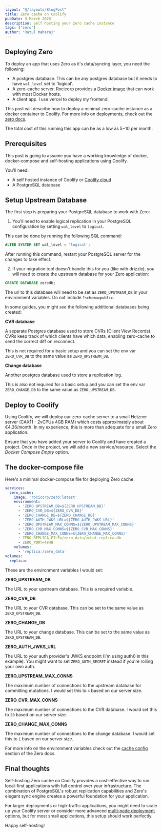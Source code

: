```yaml
---
layout: "@/layouts/BlogPost"
title: Zero cache on Coolify
pubDate: 9 March 2025
description: Self hosting your zero cache instance
tags: ["zero"]
author: "Ratul Maharaj"
---
```


## Deploying Zero

To deploy an app that uses Zero as it's data/syncing layer, you need the following:

- A postgres database. This can be any postgres database but it needs to have `wal_level` set to 'logical'.
- A zero-cache server. Rocicorp provides a [Docker image](https://hub.docker.com/r/rocicorp/zero) that can work with most Docker hosts.
- A client app. I use vercel to deploy my frontend.

This post will describe how to deploy a minimal zero-cache instance as a docker container to Coolify. For more info on deployments, check out the [zero docs](https://zero.rocicorp.dev/docs/deployment).

The total cost of this running this app can be as a low as $5-$10 per month.

## Prerequisites

This post is going to assume you have a working knowledge of docker, docker-compose and self-hosting applications using Coolify. 

You'll need:

- A self hosted instance of Coolify or [Coolify cloud](https://Coolify.io/cloud/)
- A PostgreSQL database


## Setup Upstream Database

The first step is preparing your PostgreSQL database to work with Zero:

1. You'll need to enable logical replication in your PostgreSQL configuration by setting `wal_level` to `logical`.

This can be done by running the following SQL command:

```sql
ALTER SYSTEM SET wal_level = 'logical';
```
After running this command, restart your PostgreSQL server for the changes to take effect.


2. If your migration tool doesn't handle this for you (like with drizzle), you will need to create the upstream database for your Zero application:

```sql
CREATE DATABASE zerodb;
```

The url to this database will need to be set as `ZERO_UPSTREAM_DB` in your environment variables. Do not include `?schema=public`.

In some guides, you might see the following additional databases being created:

**CVR database**

A separate Postgres database used to store CVRs (Client View Records). CVRs keep track of which clients have which data, enabling zero-cache to send the correct diff on reconnect. 

This is not required for a basic setup and you can set the env var `ZERO_CVR_DB` to the same value as `ZERO_UPSTREAM_DB`.

**Change database**

Another postgres database used to store a replication log.

This is also not required for a basic setup and you can set the env var `ZERO_CHANGE_DB` to the same value as `ZERO_UPSTREAM_DB`.

## Deploy to Coolify

Using Coolify, we will deploy our zero-cache server to a small Hetzner server (CAX11 - 2vCPUs 4GB RAM) which costs approximately about €4.36/month. In my experience, this is more than adequate for a small Zero application.

Ensure that you have added your server to Coolify and have created a project. Once in the project, we will add a new service/resource. Select the *Docker Compose Empty* option. 

## The docker-compose file

Here's a minimal docker-compose file for deploying Zero cache:

```yaml
services:
  zero_cache:
    image: 'rocicorp/zero:latest'
    environment:
      - 'ZERO_UPSTREAM_DB=${ZERO_UPSTREAM_DB}'
      - 'ZERO_CVR_DB=${ZERO_CVR_DB}'
      - 'ZERO_CHANGE_DB=${ZERO_CHANGE_DB}'
      - 'ZERO_AUTH_JWKS_URL=${ZERO_AUTH_JWKS_URL}'
      - 'ZERO_UPSTREAM_MAX_CONNS=${ZERO_UPSTREAM_MAX_CONNS}'
      - 'ZERO_CVR_MAX_CONNS=${ZERO_CVR_MAX_CONNS}'
      - 'ZERO_CHANGE_MAX_CONNS=${ZERO_CHANGE_MAX_CONNS}'
      - ZERO_REPLICA_FILE=/zero_data/zchat_replica.db
      - ZERO_PORT=4848
    volumes:
      - 'replica:/zero_data'
volumes:
  replica:
```

These are the environment variables I would set:

**ZERO_UPSTREAM_DB**

The URL to your upstream database. This is a required variable.

**ZERO_CVR_DB**

The URL to your CVR database. This can be set to the same value as `ZERO_UPSTREAM_DB`.

**ZERO_CHANGE_DB**

The URL to your change database. This can be set to the same value as `ZERO_UPSTREAM_DB`.

**ZERO_AUTH_JWKS_URL**

The URL to your auth provider's JWKS endpoint (I'm using auth0 in this example). You might want to set 
`ZERO_AUTH_SECRET` instead if you're rolling your own auth.

**ZERO_UPSTREAM_MAX_CONNS**

The maximum number of connections to the upstream database for committing mutations. I would set this to `4` based on our server size.

**ZERO_CVR_MAX_CONNS**

The maximum number of connections to the CVR database. I would set this to `20` based on our server size.

**ZERO_CHANGE_MAX_CONNS**

The maximum number of connections to the change database. I would set this to `1` based on our server size.

For more info on the environment variables check out the [cache config](https://zero.rocicorp.dev/docs/zero-cache-config) section of the Zero docs.

## Final thoughts

Self-hosting Zero cache on Coolify provides a cost-effective way to run local-first applications with full control over your infrastructure. The combination of PostgreSQL's robust replication capabilities and Zero's elegant sync engine creates a powerful foundation for your application.

For larger deployments or high-traffic applications, you might need to scale up your Coolify server or consider more advanced [multi-node deployment](https://zero.rocicorp.dev/docs/deployment#guide-multi-node-on-sstaws) options, but for most small applications, this setup should work perfectly.

Happy self-hosting!